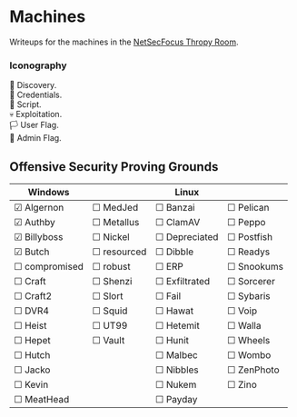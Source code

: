 # Machines

Writeups for the machines in the [NetSecFocus Thropy Room](https://docs.google.com/spreadsheets/u/1/d/1dwSMIAPIam0PuRBkCiDI88pU3yzrqqHkDtBngUHNCw8/htmlview#).

### Iconography

🔎 Discovery.\
🔑 Credentials.\
📝 Script.\
💀 Exploitation.\
🏳 User Flag.\
🏴 Admin Flag.

## Offensive Security Proving Grounds

| Windows        |                | Linux          |                |
| ---------------|----------------|----------------|----------------|
| ☑ Algernon     | ☐ MedJed       | ☐ Banzai       | ☐ Pelican      |
| ☑ Authby       | ☐ Metallus     | ☐ ClamAV       | ☐ Peppo        |
| ☑ Billyboss    | ☐ Nickel       | ☐ Depreciated  | ☐ Postfish     |
| ☑ Butch        | ☐ resourced    | ☐ Dibble       | ☐ Readys       |
| ☐ compromised  | ☐ robust       | ☐ ERP          | ☐ Snookums     |
| ☐ Craft        | ☐ Shenzi       | ☐ Exfiltrated  | ☐ Sorcerer     |
| ☐ Craft2       | ☐ Slort        | ☐ Fail         | ☐ Sybaris      |
| ☐ DVR4         | ☐ Squid        | ☐ Hawat        | ☐ Voip         |
| ☐ Heist        | ☐ UT99         | ☐ Hetemit      | ☐ Walla        |
| ☐ Hepet        | ☐ Vault        | ☐ Hunit        | ☐ Wheels       |
| ☐ Hutch        |                | ☐ Malbec       | ☐ Wombo        |
| ☐ Jacko        |                | ☐ Nibbles      | ☐ ZenPhoto     |
| ☐ Kevin        |                | ☐ Nukem        | ☐ Zino         |
| ☐ MeatHead     |                | ☐ Payday       |                |